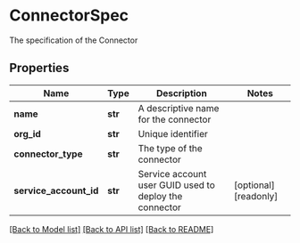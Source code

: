 # ConnectorSpec

The specification of the Connector
## Properties
Name | Type | Description | Notes
------------ | ------------- | ------------- | -------------
**name** | **str** | A descriptive name for the connector | 
**org_id** | **str** | Unique identifier | 
**connector_type** | **str** | The type of the connector | 
**service_account_id** | **str** | Service account user GUID used to deploy the connector | [optional] [readonly] 

[[Back to Model list]](../README.md#documentation-for-models) [[Back to API list]](../README.md#documentation-for-api-endpoints) [[Back to README]](../README.md)


